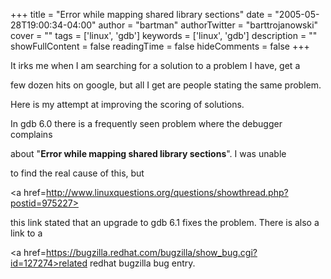 +++
title = "Error while mapping shared library sections"
date = "2005-05-28T19:00:34-04:00"
author = "bartman"
authorTwitter = "barttrojanowski"
cover = ""
tags = ['linux', 'gdb']
keywords = ['linux', 'gdb']
description = ""
showFullContent = false
readingTime = false
hideComments = false
+++

<p>

It irks me when I am searching for a solution to a problem I have, get a 

few dozen hits on google, but all I get are people stating the same problem.

Here is my attempt at improving the scoring of solutions.

</p>



<p>

In gdb 6.0 there is a frequently seen problem where the debugger complains

about "<b>Error while mapping shared library sections</b>".  I was unable 

to find the real cause of this, but 

<a href=http://www.linuxquestions.org/questions/showthread.php?postid=975227>

this link</a> stated that an upgrade to gdb 6.1 fixes the problem.  There is also a link to a 

<a href=https://bugzilla.redhat.com/bugzilla/show_bug.cgi?id=127274>related redhat bugzilla bug entry</a>.

</p>



